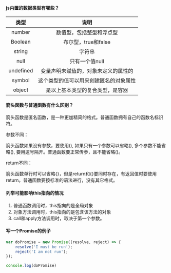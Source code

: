 #### js内置的数据类型有哪些？

|   类型    |                  说明                  |
| :-------: | :------------------------------------: |
|  number   |        数值型，包括整型和浮点型        |
|  Boolean  |          布尔型，true和false           |
|  string   |                 字符串                 |
|   null    |             只有一个值null             |
| undefined |  变量声明未赋值的，对象未定义的属性的  |
|  symbol   | 这个类型的值可以用来创建匿名的对象属性 |
|  object   |    是以上基本类型的复合类型，是容器    |

#### 箭头函数与普通函数有什么区别？

箭头函数是匿名函数，是一种更加精简的格式。普通函数拥有自己的函数名标识符。

参数不同：

箭头函数如果没有参数，要使用(), 如果只有一个参数可以省略(), 多个参数不能省略(), 要用逗号隔开。普通函数要正常传参，且不能省略()。

return不同：

箭头函数单行时可以省略{}，但是return和{}要同时存在，有返回值时要使用return。普通函数要按标准的语法进行，没有其它格式。

#### 列举可能影响this指向的情况

1. 普通函数调用时，this指向的是全局对象
2. 对象方法调用时，this指向的是包含该方法的对象
3. call和apply方法调用时，取决于第一个参数。

#### 写一个Promise的例子

```js
var doPromise = new Promise((resolve, reject) => {
    resolve('I must be run');
    reject('I am not run');
});

console.log(doPromise)
```

